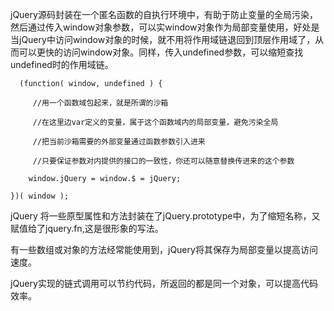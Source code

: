 jQuery源码封装在一个匿名函数的自执行环境中，有助于防止变量的全局污染，然后通过传入window对象参数，可以实window对象作为局部变量使用，好处是当jQuery中访问window对象的时候，就不用将作用域链退回到顶层作用域了，从而可以更快的访问window对象。同样，传入undefined参数，可以缩短查找undefined时的作用域链。

      (function( window, undefined ) {
     
         //用一个函数域包起来，就是所谓的沙箱
     
         //在这里边var定义的变量，属于这个函数域内的局部变量，避免污染全局
     
         //把当前沙箱需要的外部变量通过函数参数引入进来
     
         //只要保证参数对内提供的接口的一致性，你还可以随意替换传进来的这个参数
     
        window.jQuery = window.$ = jQuery;
     
    })( window );

jQuery 将一些原型属性和方法封装在了jQuery.prototype中，为了缩短名称，又赋值给了jquery.fn,这是很形象的写法。

有一些数组或对象的方法经常能使用到，jQuery将其保存为局部变量以提高访问速度。

jQuery实现的链式调用可以节约代码，所返回的都是同一个对象，可以提高代码效率。